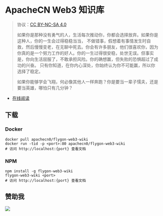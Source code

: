 # ApacheCN Web3 知识库

> 协议：[CC BY-NC-SA 4.0](http://creativecommons.org/licenses/by-nc-sa/4.0/)
> 
> 如果你是那种没有勇气的人，生活每次推动你，你都会选择放弃。如果你是这种人，你的一生会过得稳稳当当， 不做错事，假想着有事情发生时自救，然后慢慢变老，在无聊中死去。你会有许多朋友，他们很喜欢你，因为你真的是一个努力工作的好人。你的一生过得很安稳，处世无误。但事实是，你向生活屈服了，不敢承担风险。你的确想赢，但失败的恐惧超过了成功的兴奋。 只有你知道，在你内心深处，你始终认为你不可能赢，所以你选择了稳定。
> 
> 如果你能够学会飞翔，何必像其他人一样奔跑？你是要当一辈子懦夫，还是要当英雄，哪怕只有几分钟？

* [在线阅读](https://w3w.flygon.net)
## 下载

### Docker

```
docker pull apachecn0/flygon-web3-wiki
docker run -tid -p <port>:80 apachecn0/flygon-web3-wiki
# 访问 http://localhost:{port} 查看文档
```

### NPM

```
npm install -g flygon-web3-wiki
flygon-web3-wiki <port>
# 访问 http://localhost:{port} 查看文档
```

## 赞助我

![](https://img-blog.csdnimg.cn/20200112005920729.png)
